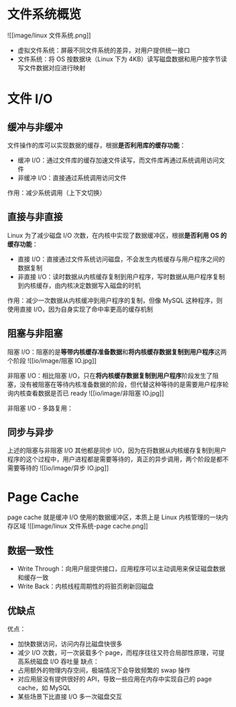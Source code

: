 # 文件系统概览
![[image/linux 文件系统.png]]

* 虚拟文件系统：屏蔽不同文件系统的差异，对用户提供统一接口
* 文件系统：将 OS 按数据块（Linux 下为 4KB）读写磁盘数据和用户按字节读写文件数据对应进行映射

# 文件 I/O

## 缓冲与非缓冲

文件操作的库可以实现数据的缓存，根据**是否利用库的缓存功能**：

* 缓冲 I/O：通过文件库的缓存加速文件读写，而文件库再通过系统调用访问文件
* 非缓冲 I/O：直接通过系统调用访问文件

作用：减少系统调用（上下文切换）

## 直接与非直接

Linux 为了减少磁盘 I/O 次数，在内核中实现了数据缓冲区，根据**是否利用 OS 的缓存功能**：

* 直接 I/O：直接通过文件系统访问磁盘，不会发生内核缓存与用户程序之间的数据复制
* 非直接 I/O：读时数据从内核缓存复制到用户程序，写时数据从用户程序复制到内核缓存，由内核决定数据写入磁盘的时机

作用：减少一次数据从内核缓冲到用户程序的复制，但像 MySQL 这种程序，则使用直接 I/O，因为自身实现了命中率更高的缓存机制

## 阻塞与非阻塞

阻塞 I/O：阻塞的是**等带内核缓存准备数据**和**将内核缓存数据复制到用户程序**这两个阶段
![[io/image/阻塞 IO.jpg]]

非阻塞 I/O：相比阻塞 I/O，只在**将内核缓存数据复制到用户程序**阶段发生了阻塞，没有被阻塞在等待内核准备数据的阶段，但代替这种等待的是需要用户程序轮询内核查看数据是否已 ready
![[io/image/非阻塞 IO.jpg]]

非阻塞 I/O - 多路复用：

## 同步与异步

上述的阻塞与非阻塞 I/O 其他都是同步 I/O，因为在将数据从内核缓存复制到用户程序的这个过程中，用户进程都是需要等待的，真正的异步调用，两个阶段是都不需要等待的
![[io/image/异步 IO.jpg]]

# Page Cache

page cache 就是缓冲 I/O 使用的数据缓冲区，本质上是 Linux 内核管理的一块内存区域
![[image/linux 文件系统-page cache.png]]

## 数据一致性

* Write Through：向用户层提供接口，应用程序可以主动调用来保证磁盘数据和缓存一致
* Write Back：内核线程周期性的将脏页刷新回磁盘

## 优缺点

优点：
* 加快数据访问，访问内存比磁盘快很多
* 减少 I/O 次数，可一次装载多个 page，而程序往往又符合局部性原理，可提高系统磁盘 I/O 吞吐量
缺点：
* 占用额外的物理内存空间，极端情况下会导致频繁的 swap 操作
* 对应用层没有提供很好的 API，导致一些应用在内存中实现自己的 page cache，如 MySQL
* 某些场景下比直接 I/O 多一次磁盘交互